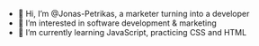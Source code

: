 - 👋 Hi, I’m @Jonas-Petrikas, a marketer turning into a developer
- 👀 I’m interested in software development & marketing
- 🦖 I’m currently learning JavaScript, practicing CSS and HTML

<!---
Jonas-Petrikas/Jonas-Petrikas is a ✨ special ✨ repository because its `README.md` (this file) appears on your GitHub profile.
You can click the Preview link to take a look at your changes.
--->
